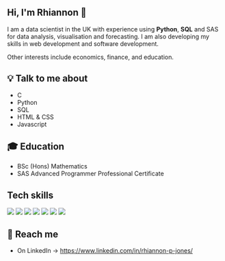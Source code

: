 ## Hi, I'm Rhiannon 👋

I am a data scientist in the UK with experience using __Python__, __SQL__ and SAS for data analysis, visualisation and forecasting. I am also developing my skills in web development and software development.

Other interests include economics, finance, and education.
## 💡 Talk to me about
- C
- Python
- SQL
- HTML & CSS
- Javascript


## 🎓 Education
- BSc (Hons) Mathematics
- SAS Advanced Programmer Professional Certificate




## Tech skills

![](https://img.shields.io/badge/Code-Python-informational?style=flat&logo=python&logoColor=white&color=BE93D4)
![](https://img.shields.io/badge/Code-SQL-informational?style=flat&logo=SQL&logoColor=white&color=BE93D4)
![](https://img.shields.io/badge/Libraries-Matplotlib-informational?style=flat&logo=python&logoColor=white&color=BE93D4)
![](https://img.shields.io/badge/Libraries-Numpy-informational?style=flat&logo=python&logoColor=white&color=BE93D4)
![](https://img.shields.io/badge/Libraries-Matplotlib-informational?style=flat&logo=python&logoColor=white&color=BE93D4)
![](https://img.shields.io/badge/Libraries-Pandas-informational?style=flat&logo=python&logoColor=white&color=BE93D4)
![](https://img.shields.io/badge/Editors-VisualStudio-informational?style=flat&logo=visualstudio&logoColor=white&color=BE93D4)


## 📝 Reach me
- On LinkedIn -> https://www.linkedin.com/in/rhiannon-p-jones/



<!--
[![Naereen's top languages](https://github-readme-stats.vercel.app/api/top-langs/?username=10rjones&theme=blue-green)](https://github.com/anuraghazra/github-readme-stats)
-->

<!--[![DenverCoder1's github streak](https://github-readme-streak-stats.herokuapp.com/?user=10rjones&theme=blue-green)](https://github.com/DenverCoder1/github-readme-streak-stats)
-->
<!--
**10rjones/10rjones** is a ✨ _special_ ✨ repository because its `README.md` (this file) appears on your GitHub profile.

Here are some ideas to get you started:

- 🔭 I’m currently working on ...
- 🌱 I’m currently learning ...
- 👯 I’m looking to collaborate on ...
- 🤔 I’m looking for help with ...
- 💬 Ask me about ...
- 📫 How to reach me: ...
- 😄 Pronouns: ...
- ⚡ Fun fact: ...
-->
